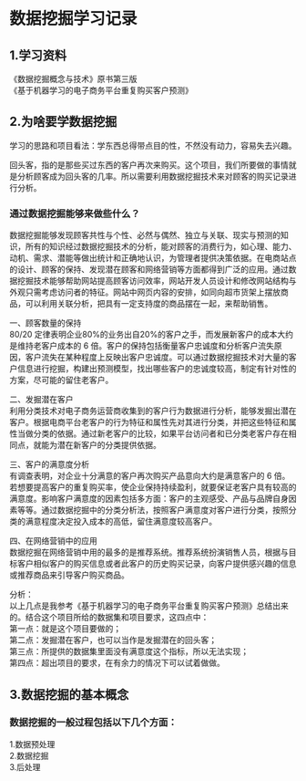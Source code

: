 # 数据挖掘学习记录
## 1.学习资料
《数据挖掘概念与技术》原书第三版<br/>
《基于机器学习的电子商务平台重复购买客户预测》
## 2.为啥要学数据挖掘
学习的思路和项目看法：学东西总得带点目的性，不然没有动力，容易失去兴趣。

回头客，指的是那些买过东西的客户再次来购买。这个项目，我们所要做的事情就是分析顾客成为回头客的几率。所以需要利用数据挖掘技术来对顾客的购买记录进行分析。

### 通过数据挖掘能够来做些什么？
数据挖掘能够发现顾客共性与个性、必然与偶然、独立与关联、现实与预测的知识，所有的知识经过数据挖掘技术的分析，能对顾客的消费行为，如心理、能力、动机、需求、潜能等做出统计和正确地认识，为管理者提供决策依据。在电商站点的设计、顾客的保持、发现潜在顾客和网络营销等方面都得到广泛的应用。通过数据挖掘技术能够帮助网站提高顾客访问效率，网站开发人员设计和修改网站结构与外观只需考虑访问者的特征。网站中网页内容的安排，如同向超市货架上摆放商品，可以利用关联分析，把具有一定支持度的商品摆在一起，来帮助销售。

一、顾客数量的保持<br/>
80/20 定律表明企业80%的业务出自20%的客户之手，而发展新客户的成本大约是维持老客户成本的 6 倍。客户的保持包括衡量客户忠诚度和分析客户流失原因，客户流失在某种程度上反映出客户忠诚度。可以通过数据挖掘技术对大量的客户信息进行挖掘，构建出预测模型，找出哪些客户的忠诚度较高，制定有针对性的方案，尽可能的留住老客户。

二、发掘潜在客户<br/>
利用分类技术对电子商务运营商收集到的客户行为数据进行分析，能够发掘出潜在客户。根据电商平台老客户的行为特征和属性先对其进行分类，并把这些特征和属性当做分类的依据。通过新老客户的比较，如果平台访问者和已分类老客户存在相同点，就能为潜在新客户的分类提供依据。

三、客户的满意度分析<br/>
有调查表明，对企业十分满意的客户再次购买产品意向大约是满意客户的 6 倍。若想要提高客户的重复购买率，使企业保持持续盈利，就要保证老客户具有较高的满意度。影响客户满意度的因素包括多方面：客户的主观感受、产品与品牌自身因素等等。通过数据挖掘中的分类分析法，按照客户满意度对客户进行分类，按照分类的满意程度决定投入成本的高低，留住满意度较高客户。

四、在网络营销中的应用<br/>
数据挖掘在网络营销中用的最多的是推荐系统。推荐系统扮演销售人员，根据与目标客户相似客户的购买信息或者此客户的历史购买记录，向客户提供感兴趣的信息或推荐商品来引导客户购买商品。 

分析：<br/>
以上几点是我参考《基于机器学习的电子商务平台重复购买客户预测》总结出来的。结合这个项目所给的数据集和项目要求，这四点中：<br/>
第一点：就是这个项目要做的；<br/>
第二点：发掘潜在客户，也可以当作是发掘潜在的回头客；<br/>
第三点：所提供的数据集里面没有满意度这个指标，所以无法实现；<br/>
第四点：超出项目的要求，在有余力的情况下可以试着做做。<br/>
## 3.数据挖掘的基本概念
### 数据挖掘的一般过程包括以下几个方面：
1.数据预处理<br/>
2.数据挖掘<br/>
3.后处理<br/>


